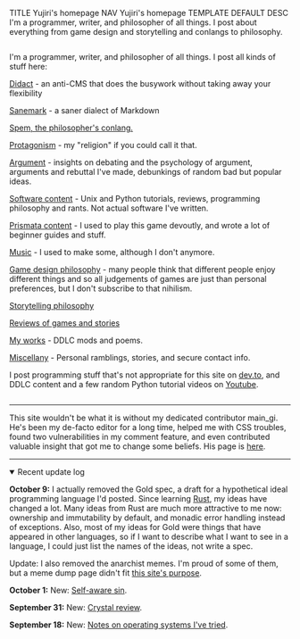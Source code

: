 TITLE Yujiri's homepage
NAV Yujiri's homepage
TEMPLATE DEFAULT
DESC I'm a programmer, writer, and philosopher of all things. I post about everything from game design and storytelling and conlangs to philosophy.

<style>
.indexlayout {
	display: flex;
	flex-wrap: wrap;
	justify-content: space-between;
}
recent-comments {
	min-width: 20em;
	flex: 1 1;
}
</style>

<div class="indexlayout">

<div style="flex: 1 1; min-width: 20em; margin-right: 1em">

I'm a programmer, writer, and philosopher of all things. I post all kinds of stuff here:

[Didact](didact) - an anti-CMS that does the busywork without taking away your flexibility

[Sanemark](sanemark) - a saner dialect of Markdown

[Spem, the philosopher's conlang.](spem/)

[Protagonism](protagonism/) - my "religion" if you could call it that.

[Argument](argument/) - insights on debating and the psychology of argument, arguments and rebuttal I've made, debunkings of random bad but popular ideas.

[Software content](software/) - Unix and Python tutorials, reviews, programming philosophy and rants. Not actual software I've written.

[Prismata content](prismata/) - I used to play this game devoutly, and wrote a lot of beginner guides and stuff.

[Music](music/) - I used to make some, although I don't anymore.

[Game design philosophy](game_design/) - many people think that different people enjoy different things and so all judgements of games are just than personal preferences, but I don't subscribe to that nihilism.

[Storytelling philosophy](fiction/)

[Reviews of games and stories](reviews/)

[My works](works/) - DDLC mods and poems.

[Miscellany](misc/) - Personal ramblings, stories, and secure contact info.

I post programming stuff that's not appropriate for this site on [dev.to](https://dev.to/yujiri8), and DDLC content and a few random Python tutorial videos on [Youtube](https://www.youtube.com/channel/UCmTi4rq5oOp2S9UER0BH3sQ).

</div>

<recent-comments>
</recent-comments>

</div>

---

This site wouldn't be what it is without my dedicated contributor main_gi. He's been my de-facto editor for a long time, helped me with CSS troubles, found two vulnerabilities in my comment feature, and even contributed valuable insight that got me to change some beliefs. His page is [here](https://igniam.xyz).


---

<details open>
<summary>Recent update log</summary>

**October 9:**
I actually removed the Gold spec, a draft for a hypothetical ideal programming language I'd posted. Since learning [Rust](software/rust), my ideas have changed a lot. Many ideas from Rust are much more attractive to me now: ownership and immutability by default, and monadic error handling instead of exceptions. Also, most of my ideas for Gold were things that have appeared in other languages, so if I want to describe what I want to see in a language, I could just list the names of the ideas, not write a spec.

Update: I also removed the anarchist memes. I'm proud of some of them, but a meme dump page didn't fit [this site's purpose](misc/structure).

**October 1:**
New: [Self-aware sin](misc/sin).

**September 31:**
New: [Crystal review](software/crystal).

**September 18:**
New: [Notes on operating systems I've tried](software/oses).

</details>
